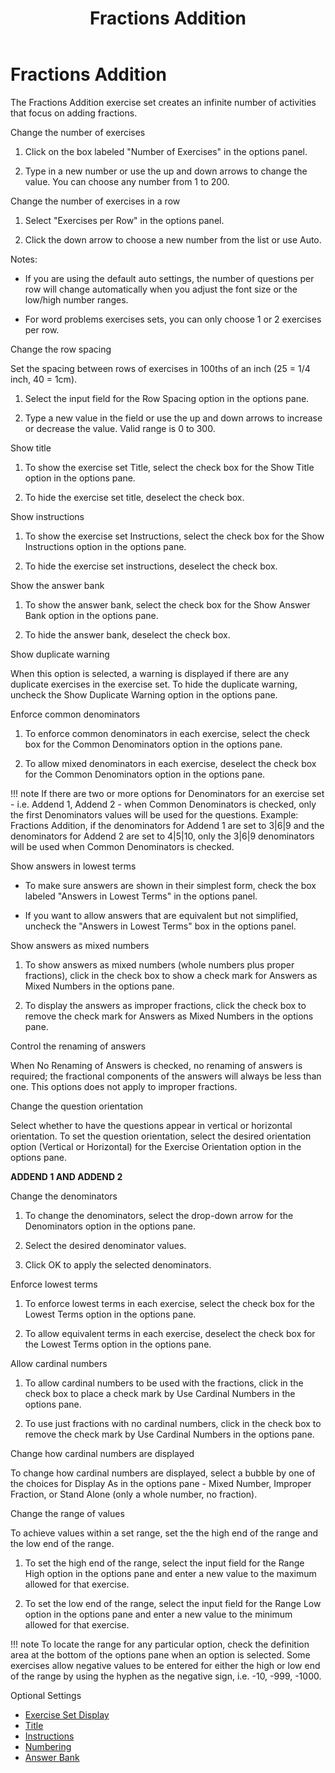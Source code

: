 ﻿---
title: Fractions Addition
category: activities
---

# Fractions Addition

The Fractions Addition exercise set creates an infinite number of activities that focus on adding fractions.

Change the number of exercises

1. Click on the box labeled "Number of Exercises" in the options panel.

2. Type in a new number or use the up and down arrows to change the value. You can choose any number from 1 to 200.

Change the number of exercises in a row

1. Select "Exercises per Row" in the options panel.

2. Click the down arrow to choose a new number from the list or use Auto.

Notes:

- If you are using the default auto settings, the number of questions per row will change automatically when you adjust the font size or the low/high number ranges.

- For word problems exercises sets, you can only choose 1 or 2 exercises per row.

Change the row spacing

Set the spacing between rows of exercises in 100ths of an inch (25 = 1/4 inch, 40 = 1cm).

1. Select the input field for the Row Spacing option in the options pane.

2. Type a new value in the field or use the up and down arrows to increase or decrease the value. Valid range is 0 to 300.

Show title

1. To show the exercise set Title, select the check box for the Show Title option in the options pane.

2. To hide the exercise set title, deselect the check box.

Show instructions

1. To show the exercise set Instructions, select the check box for the Show Instructions option in the options pane.

2. To hide the exercise set instructions, deselect the check box.

Show the answer bank

1. To show the answer bank, select the check box for the Show Answer Bank option in the options pane.

2. To hide the answer bank, deselect the check box.

Show duplicate warning

When this option is selected, a warning is displayed if there are any duplicate exercises in the exercise set. To hide the duplicate warning, uncheck the Show Duplicate Warning option in the options pane.

Enforce common denominators

1. To enforce common denominators in each exercise, select the check box for the Common Denominators option in the options pane.

2. To allow mixed denominators in each exercise, deselect the check box for the Common Denominators option in the options pane.

!!! note
    If there are two or more options for Denominators for an exercise set - i.e. Addend 1, Addend 2 - when Common Denominators is checked, only the first Denominators values will be used for the questions. Example: Fractions Addition, if the denominators for Addend 1 are set to 3|6|9 and the denominators for Addend 2 are set to 4|5|10, only the 3|6|9 denominators will be used when Common Denominators is checked.

Show answers in lowest terms

- To make sure answers are shown in their simplest form, check the box labeled "Answers in Lowest Terms" in the options panel.

- If you want to allow answers that are equivalent but not simplified, uncheck the "Answers in Lowest Terms" box in the options panel.

Show answers as mixed numbers

1. To show answers as mixed numbers (whole numbers plus proper fractions), click in the check box to show a check mark for Answers as Mixed Numbers in the options pane.

2. To display the answers as improper fractions, click the check box to remove the check mark for Answers as Mixed Numbers in the options pane.

Control the renaming of answers

When No Renaming of Answers is checked, no renaming of answers is required; the fractional components of the answers will always be less than one. This options does not apply to improper fractions.

Change the question orientation

Select whether to have the questions appear in vertical or horizontal orientation. To set the question orientation, select the desired orientation option (Vertical or Horizontal) for the Exercise Orientation option in the options pane.

**ADDEND 1 AND ADDEND 2**

Change the denominators

1. To change the denominators, select the drop-down arrow for the Denominators option in the options pane.

2. Select the desired denominator values.

3. Click OK to apply the selected denominators.

Enforce lowest terms

1. To enforce lowest terms in each exercise, select the check box for the Lowest Terms option in the options pane.

2. To allow equivalent terms in each exercise, deselect the check box for the Lowest Terms option in the options pane.

Allow cardinal numbers

1. To allow cardinal numbers to be used with the fractions, click in the check box to place a check mark by Use Cardinal Numbers in the options pane.

2. To use just fractions with no cardinal numbers, click in the check box to remove the check mark by Use Cardinal Numbers in the options pane.

Change how cardinal numbers are displayed

To change how cardinal numbers are displayed, select a bubble by one of the choices for Display As in the options pane - Mixed Number, Improper Fraction, or Stand Alone (only a whole number, no fraction).

Change the range of values

To achieve values within a set range, set the the high end of the range and the low end of the range.

1. To set the high end of the range, select the input field for the Range High option in the options pane and enter a new value to the maximum allowed for that exercise.

2. To set the low end of the range, select the input field for the Range Low option in the options pane and enter a new value to the minimum allowed for that exercise.

!!! note
    To locate the range for any particular option, check the definition area at the bottom of the options pane when an option is selected. Some exercises allow negative values to be entered for either the high or low end of the range by using the hyphen as the negative sign, i.e. -10, -999, -1000.

Optional Settings

- [Exercise Set Display](../../options/exercise-set-display-options.md)
- [Title](../../options/title-display-options.md)
- [Instructions](../../options/instructions-display-options.md)
- [Numbering](../../options/numbering-display-options.md)
- [Answer Bank](../../options/answer-bank-display-options.md)